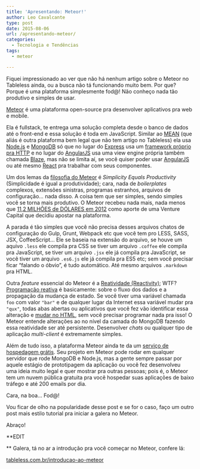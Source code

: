 ```yaml
---
title: 'Apresentando: Meteor!'
author: Leo Cavalcante
type: post
date: 2015-08-06
url: /apresentando-meteor/
categories:
  - Tecnologia e Tendências
tags:
  - meteor

---
```

Fiquei impressionado ao ver que não há nenhum artigo sobre o Meteor no Tableless ainda, ou a busca não tá funcionando muito bem. Por que? Porque é uma plataforma simplesmente fod@! Não conheço nada tão produtivo e simples de usar.

<a href="https://www.meteor.com/" target="_blank">Meteor</a> é uma plataforma open-source pra desenvolver aplicativos pra web e mobile.

Ela é fullstack, te entrega uma solução completa desde o banco de dados até o front-end e essa solução é toda em JavaScript. Similar ao <a href="https://en.wikipedia.org/wiki/MEAN_(software_bundle)" target="_blank">MEAN</a> (que aliás é outra plataforma bem legal que não tem artigo no Tableless) ela usa <a href="https://nodejs.org/" target="_blank">Node.js</a> e <a href="https://www.mongodb.org/" target="_blank">MongoDB</a> só que no lugar do <a href="http://expressjs.com/" target="_blank">Express</a> usa um <a href="https://www.meteor.com/webapp" target="_blank">framework próprio pra HTTP</a> e no lugar do <a href="https://angularjs.org/" target="_blank">AngularJS</a> usa uma view engine própria também chamada <a href="https://www.meteor.com/blaze" target="_blank">Blaze</a>, mas não se limita aí, se você quiser poder usar <a href="https://angularjs.org/" target="_blank">AngularJS</a> ou até mesmo <a href="http://facebook.github.io/react/" target="_blank">React</a> pra trabalhar com seus componentes.

Um dos lemas da <a href="http://docs.meteor.com/#/full/sevenprinciples" target="_blank">filosofia do Meteor</a> é _Simplicity Equals Productivity_ (Simplicidade é igual a produtividade); cara, nada de _boilerplates_ complexos, extensões sinistras, programas estranhos, arquivos de configuração&#8230; nada disso. A coisa tem que ser simples, sendo simples você se torna mais produtivo. O Meteor recebeu nada mais, nada menos que <a href="http://info.meteor.com/blog/meteors-new-112-million-development-budget" target="_blank">11,2 MILHÕES de DÓLARES em 2012</a> como aporte de uma Venture Capital que decidiu apostar na plataforma.

A parada é tão simples que você não precisa desses arquivos chatos de configuração do Gulp, Grunt, Webpack etc que você tem pro LESS, SASS, JSX, CoffeeScript&#8230; Ele se baseia na extensão do arquivo, se houve um aquivo `.less` ele compila pra CSS se tiver um arquivo `.coffee` ele compila pra JavaScript, se tiver um arquivo `.jsx` ele já compila pra JavaScript, se você tiver um arquivo `.es6.js` ele já compila pra ES5 etc; sem você precisar ficar &#8220;falando o óbvio&#8221;, é tudo automático. Até mesmo arquivos `.markdown` pra HTML.

Outra _feature_ essencial do Meteor é a <a href="http://docs.meteor.com/#/full/reactivity" target="_blank">Reatividade (Reactivity)</a>; WTF? <a href="https://en.wikipedia.org/wiki/Reactive_programming" target="_blank">Programação reativa</a> é basicamente: sobre o fluxo dos dados e a propagação da mudança de estado. Se você tiver uma variável chamada `foo` com valor `"bar"` e de qualquer lugar da Internet essa variável mudar pra `"qux"`, todas abas abertas ou aplicativos que você fez vão identificar essa alteração e <a href="http://docs.meteor.com/#/full/livehtmltemplates" target="_blank">mudar no HTML</a>, sem você precisar programar nada pra isso! O Meteor entende alterações ao no nível da camada do MongoDB fazendo essa reatividade ser até persistente. Desenvolver _chats_ ou qualquer tipo de aplicação _multi-client_ é extremamente simples.

Além de tudo isso, a plataforma Meteor ainda te da um <a href="http://docs.meteor.com/#/full/deploying" target="_blank">serviço de hospedagem grátis</a>. Seu projeto em Meteor pode rodar em qualquer servidor que rode MongoDB e Node.js, mas a gente sempre passar por aquele estágio de prototipagem da aplicação ou você fez desenvolveu uma ideia muito legal e quer mostrar pra outras pessoas; pois é, o Meteor tem um nuvem pública gratuita pra você hospedar suas aplicações de baixo tráfego e até 200 emails por dia.

Cara, na boa&#8230; Fod@!

Vou ficar de olho na popularidade desse post e se for o caso, faço um outro post mais estilo tutorial pra iniciar a galera no Meteor.

Abraço!

**EDIT
  
** Galera, tá no ar a introdução pra você começar no Meteor, confere lá:
  
[tableless.com.br/introducao-ao-meteor][1]

 [1]: http://tableless.com.br/introducao-ao-meteor/